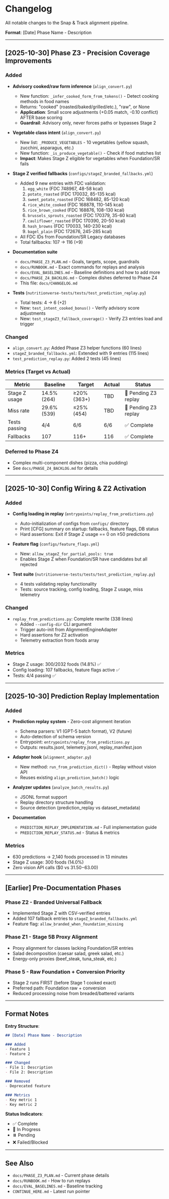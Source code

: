 # Changelog

All notable changes to the Snap & Track alignment pipeline.

**Format**: [Date] Phase Name - Description

---

## [2025-10-30] Phase Z3 - Precision Coverage Improvements

### Added
- **Advisory cooked/raw form inference** (`align_convert.py`)
  - New function: `_infer_cooked_form_from_tokens()` - Detect cooking methods in food names
  - Returns: "cooked" (roasted/baked/grilled/etc.), "raw", or None
  - **Application**: Small score adjustments (+0.05 match, -0.10 conflict) AFTER base scoring
  - **Guardrail**: Advisory only, never forces paths or bypasses Stage 2

- **Vegetable class intent** (`align_convert.py`)
  - New list: `_PRODUCE_VEGETABLES` - 10 vegetables (yellow squash, zucchini, asparagus, etc.)
  - New function: `_is_produce_vegetable()` - Check if food matches list
  - **Impact**: Makes Stage Z eligible for vegetables when Foundation/SR fails

- **Stage Z verified fallbacks** (`configs/stageZ_branded_fallbacks.yml`)
  - Added 9 new entries with FDC validation:
    1. `egg_white` (FDC 748967, 48-58 kcal)
    2. `potato_roasted` (FDC 170032, 85-135 kcal)
    3. `sweet_potato_roasted` (FDC 168482, 85-120 kcal)
    4. `rice_white_cooked` (FDC 168878, 110-145 kcal)
    5. `rice_brown_cooked` (FDC 168876, 108-130 kcal)
    6. `brussels_sprouts_roasted` (FDC 170379, 35-60 kcal)
    7. `cauliflower_roasted` (FDC 170390, 20-50 kcal)
    8. `hash_browns` (FDC 170033, 140-230 kcal)
    9. `bagel_plain` (FDC 172676, 245-285 kcal)
  - All FDC IDs from Foundation/SR Legacy databases
  - Total fallbacks: 107 → 116 (+9)

- **Documentation suite**
  - `docs/PHASE_Z3_PLAN.md` - Goals, targets, scope, guardrails
  - `docs/RUNBOOK.md` - Exact commands for replays and analysis
  - `docs/EVAL_BASELINES.md` - Baseline definitions and how to add more
  - `docs/PHASE_Z4_BACKLOG.md` - Complex dishes deferred to Phase Z4
  - This file: `docs/CHANGELOG.md`

- **Tests** (`nutritionverse-tests/tests/test_prediction_replay.py`)
  - Total tests: 4 → 6 (+2)
  - New: `test_intent_cooked_bonus()` - Verify advisory score adjustments
  - New: `test_stageZ3_fallback_coverage()` - Verify Z3 entries load and trigger

### Changed
- `align_convert.py`: Added Phase Z3 helper functions (60 lines)
- `stageZ_branded_fallbacks.yml`: Extended with 9 entries (115 lines)
- `test_prediction_replay.py`: Added 2 tests (45 lines)

### Metrics (Target vs Actual)
| Metric | Baseline | Target | Actual | Status |
|--------|----------|--------|--------|--------|
| Stage Z usage | 14.5% (264) | ≥20% (363+) | TBD | 🔄 Pending Z3 replay |
| Miss rate | 29.6% (539) | ≤25% (454) | TBD | 🔄 Pending Z3 replay |
| Tests passing | 4/4 | 6/6 | 6/6 | ✅ Complete |
| Fallbacks | 107 | 116+ | 116 | ✅ Complete |

### Deferred to Phase Z4
- Complex multi-component dishes (pizza, chia pudding)
- See `docs/PHASE_Z4_BACKLOG.md` for details

---

## [2025-10-30] Config Wiring & Z2 Activation

### Added
- **Config loading in replay** (`entrypoints/replay_from_predictions.py`)
  - Auto-initialization of configs from `configs/` directory
  - Print [CFG] summary on startup: fallbacks, feature flags, DB status
  - Hard assertions: Exit if Stage Z usage == 0 on ≥50 predictions

- **Feature flag** (`configs/feature_flags.yml`)
  - New: `allow_stageZ_for_partial_pools: true`
  - Enables Stage Z when Foundation/SR have candidates but all rejected

- **Test suite** (`nutritionverse-tests/tests/test_prediction_replay.py`)
  - 4 tests validating replay functionality
  - Tests: source tracking, config loading, Stage Z usage, miss telemetry

### Changed
- `replay_from_predictions.py`: Complete rewrite (338 lines)
  - Added `--config-dir` CLI argument
  - Trigger auto-init from AlignmentEngineAdapter
  - Hard assertions for Z2 activation
  - Telemetry extraction from foods array

### Metrics
- Stage Z usage: 300/2032 foods (14.8%) ✅
- Config loading: 107 fallbacks, feature flags active ✅
- Tests: 4/4 passing ✅

---

## [2025-10-30] Prediction Replay Implementation

### Added
- **Prediction replay system** - Zero-cost alignment iteration
  - Schema parsers: V1 (GPT-5 batch format), V2 (future)
  - Auto-detection of schema version
  - Entrypoint: `entrypoints/replay_from_predictions.py`
  - Outputs: results.jsonl, telemetry.jsonl, replay_manifest.json

- **Adapter hook** (`alignment_adapter.py`)
  - New method: `run_from_prediction_dict()` - Replay without vision API
  - Reuses existing `align_prediction_batch()` logic

- **Analyzer updates** (`analyze_batch_results.py`)
  - JSONL format support
  - Replay directory structure handling
  - Source detection (prediction_replay vs dataset_metadata)

- **Documentation**
  - `PREDICTION_REPLAY_IMPLEMENTATION.md` - Full implementation guide
  - `PREDICTION_REPLAY_STATUS.md` - Status & metrics

### Metrics
- 630 predictions → 2,140 foods processed in 13 minutes
- Stage Z usage: 300 foods (14.0%)
- Zero vision API calls ($0 vs $31.50-$63.00)

---

## [Earlier] Pre-Documentation Phases

### Phase Z2 - Branded Universal Fallback
- Implemented Stage Z with CSV-verified entries
- Added 107 fallback entries to `stageZ_branded_fallbacks.yml`
- Feature flag: `allow_branded_when_foundation_missing`

### Phase Z1 - Stage 5B Proxy Alignment
- Proxy alignment for classes lacking Foundation/SR entries
- Salad decomposition (caesar salad, greek salad, etc.)
- Energy-only proxies (beef_steak, tuna_steak, etc.)

### Phase 5 - Raw Foundation + Conversion Priority
- Stage 2 runs FIRST (before Stage 1 cooked exact)
- Preferred path: Foundation raw + conversion
- Reduced processing noise from breaded/battered variants

---

## Format Notes

**Entry Structure**:
```markdown
## [Date] Phase Name - Description

### Added
- Feature 1
- Feature 2

### Changed
- File 1: Description
- File 2: Description

### Removed
- Deprecated feature

### Metrics
- Key metric 1
- Key metric 2
```

**Status Indicators**:
- ✅ Complete
- 🔄 In Progress
- ⏸️ Pending
- ❌ Failed/Blocked

---

## See Also

- `docs/PHASE_Z3_PLAN.md` - Current phase details
- `docs/RUNBOOK.md` - How to run replays
- `docs/EVAL_BASELINES.md` - Baseline tracking
- `CONTINUE_HERE.md` - Latest run pointer

